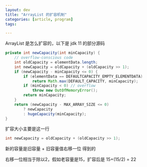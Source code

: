 ```yaml
---
layout: dev
title: "ArrayList 的扩容机制"
categories: [article, program]
tags: 

---
```


ArrayList 是怎么扩容的，以下是 jdk 11 的部分源码

``` java
private int newCapacity(int minCapacity) {
    // overflow-conscious code
    int oldCapacity = elementData.length;
    int newCapacity = oldCapacity + (oldCapacity >> 1);
    if (newCapacity - minCapacity <= 0) {
        if (elementData == DEFAULTCAPACITY_EMPTY_ELEMENTDATA)
            return Math.max(DEFAULT_CAPACITY, minCapacity);
        if (minCapacity < 0) // overflow
            throw new OutOfMemoryError();
        return minCapacity;
    }
    return (newCapacity - MAX_ARRAY_SIZE <= 0)
        ? newCapacity
        : hugeCapacity(minCapacity);
}
```

扩容大小主要是这一行

``` java
int newCapacity = oldCapacity + (oldCapacity >> 1);
```

新的容量是旧容量 + 旧容量值右移一位 得到的

右移一位相当于除以2，假如老容量是15，扩容后是 15+(15/2) = 22





